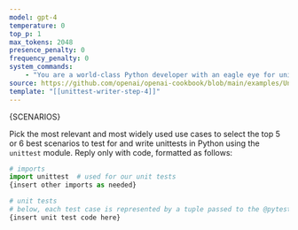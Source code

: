 ```yaml
---
model: gpt-4
temperature: 0
top_p: 1
max_tokens: 2048
presence_penalty: 0
frequency_penalty: 0
system_commands:
    - "You are a world-class Python developer with an eagle eye for unintended bugs and edge cases. You carefully explain code with great detail and accuracy. You organize explanations in markdown-formatted, bulleted lists."
source: https://github.com/openai/openai-cookbook/blob/main/examples/Unit_test_writing_using_a_multi-step_prompt.ipynb
template: "[[unittest-writer-step-4]]"
---
```


{SCENARIOS}

Pick the most relevant and most widely used use cases to select the top 5 or 6 best scenarios to test for and write unittests in Python using the `unittest` module.  Reply only with code, formatted as follows:

```python
# imports
import unittest  # used for our unit tests
{insert other imports as needed}

# unit tests
# below, each test case is represented by a tuple passed to the @pytest.mark.parametrize decorator
{insert unit test code here}
```
```